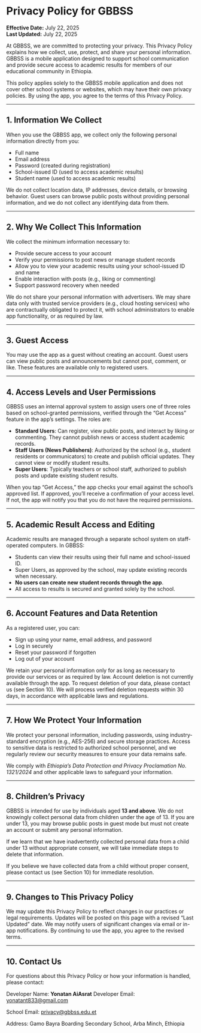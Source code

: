 # Privacy Policy for GBBSS

**Effective Date:** July 22, 2025  
**Last Updated:** July 22, 2025

At GBBSS, we are committed to protecting your privacy. This Privacy Policy explains how we collect, use, protect, and share your personal information. GBBSS is a mobile application designed to support school communication and provide secure access to academic results for members of our educational community in Ethiopia.

This policy applies solely to the GBBSS mobile application and does not cover other school systems or websites, which may have their own privacy policies. By using the app, you agree to the terms of this Privacy Policy.

---

## 1. Information We Collect

When you use the GBBSS app, we collect only the following personal information directly from you:

- Full name  
- Email address  
- Password (created during registration)  
- School-issued ID (used to access academic results)
- Student name (used to access academic results)

We do not collect location data, IP addresses, device details, or browsing behavior. Guest users can browse public posts without providing personal information, and we do not collect any identifying data from them.

---

## 2. Why We Collect This Information

We collect the minimum information necessary to:

- Provide secure access to your account  
- Verify your permissions to post news or manage student records  
- Allow you to view your academic results using your school-issued ID and name 
- Enable interaction with posts (e.g., liking or commenting)  
- Support password recovery when needed  

We do not share your personal information with advertisers. We may share data only with trusted service providers (e.g., cloud hosting services) who are contractually obligated to protect it, with school administrators to enable app functionality, or as required by law.

---

## 3. Guest Access

You may use the app as a guest without creating an account. Guest users can view public posts and announcements but cannot post, comment, or like. These features are available only to registered users.

---

## 4. Access Levels and User Permissions

GBBSS uses an internal approval system to assign users one of three roles based on school-granted permissions, verified through the “Get Access” feature in the app’s settings. The roles are:

- **Standard Users**: Can register, view public posts, and interact by liking or commenting. They cannot publish news or access student academic records.  
- **Staff Users (News Publishers)**: Authorized by the school (e.g., student residents or communicators) to create and publish official updates. They cannot view or modify student results.  
- **Super Users**: Typically teachers or school staff, authorized to publish posts and update existing student results.  

When you tap “Get Access,” the app checks your email against the school’s approved list. If approved, you’ll receive a confirmation of your access level. If not, the app will notify you that you do not have the required permissions.

---

## 5. Academic Result Access and Editing

Academic results are managed through a separate school system on staff-operated computers. In GBBSS:

- Students can view their results using their full name and school-issued ID.  
- Super Users, as approved by the school, may update existing records when necessary.  
- **No users can create new student records through the app**.  
- All access to results is secured and granted solely by the school.  

---

## 6. Account Features and Data Retention

As a registered user, you can:

- Sign up using your name, email address, and password  
- Log in securely  
- Reset your password if forgotten  
- Log out of your account  

We retain your personal information only for as long as necessary to provide our services or as required by law. Account deletion is not currently available through the app. To request deletion of your data, please contact us (see Section 10). We will process verified deletion requests within 30 days, in accordance with applicable laws and regulations.

---

## 7. How We Protect Your Information

We protect your personal information, including passwords, using industry-standard encryption (e.g., AES-256) and secure storage practices. Access to sensitive data is restricted to authorized school personnel, and we regularly review our security measures to ensure your data remains safe.

We comply with *Ethiopia’s Data Protection and Privacy Proclamation No. 1321/2024* and other applicable laws to safeguard your information.

---

## 8. Children’s Privacy

GBBSS is intended for use by individuals aged **13 and above**. We do not knowingly collect personal data from children under the age of 13. If you are under 13, you may browse public posts in guest mode but must not create an account or submit any personal information.

If we learn that we have inadvertently collected personal data from a child under 13 without appropriate consent, we will take immediate steps to delete that information.

If you believe we have collected data from a child without proper consent, please contact us (see Section 10) for immediate resolution.

---

## 9. Changes to This Privacy Policy

We may update this Privacy Policy to reflect changes in our practices or legal requirements. Updates will be posted on this page with a revised “Last Updated” date. We may notify users of significant changes via email or in-app notifications. By continuing to use the app, you agree to the revised terms.

---

## 10. Contact Us

For questions about this Privacy Policy or how your information is handled, please contact:

Developer Name: **Yonatan AiAsrat**
Developer Email: yonatant833@gmail.com

School Email: [privacy@gbbss.edu.et](mailto:privacy@gbbss.edu.et)  

Address: Gamo Bayra Boarding Secondary School, Arba Minch, Ethiopia  
